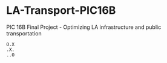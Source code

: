 # LA-Transport-PIC16B
PIC 16B Final Project - Optimizing LA infrastructure and public transportation

```{python}
O.X
.X.
..O
```